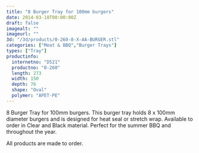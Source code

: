 ```yaml
---
title: "8 Burger Tray for 100mm burgers"
date: 2014-03-18T00:00:00Z
draft: false
imagealt: ""
imageurl: ""
3d: "/3d/products/0-260-8-X-AA-BURGER.stl"
categories: ["Meat & BBQ","Burger Trays"]
types: ["Tray"]
productinfo:
  internetno: "D521"
  productno: "0-260"
  length: 273
  width: 150
  depth: 76
  shape: "Oval"
  polymer: "APET-PE"
---
```

8 Burger Tray for 100mm burgers. This burger tray holds 8 x 100mm diameter burgers and is designed for heat seal or stretch wrap. Available to order in Clear and Black material. Perfect for the summer BBQ and throughout the year.

All products are made to order.